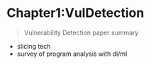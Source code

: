 # Chapter1:VulDetection

> Vulnerability Detection paper summary

- slicing tech
- survey of program analysis with dl/ml